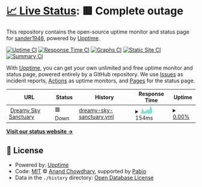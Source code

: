 # [📈 Live Status](https://sander1946.github.io/dreamy.com-Upptime): <!--live status--> **🟥 Complete outage**

This repository contains the open-source uptime monitor and status page for [sander1946](studentsander.nl), powered by [Upptime](https://github.com/upptime/upptime).

[![Uptime CI](https://github.com/sander1946/dreamy.com-Upptime/workflows/Uptime%20CI/badge.svg)](https://github.com/sander1946/dreamy.com-Upptime/actions?query=workflow%3A%22Uptime+CI%22)
[![Response Time CI](https://github.com/sander1946/dreamy.com-Upptime/workflows/Response%20Time%20CI/badge.svg)](https://github.com/sander1946/dreamy.com-Upptime/actions?query=workflow%3A%22Response+Time+CI%22)
[![Graphs CI](https://github.com/sander1946/dreamy.com-Upptime/workflows/Graphs%20CI/badge.svg)](https://github.com/sander1946/dreamy.com-Upptime/actions?query=workflow%3A%22Graphs+CI%22)
[![Static Site CI](https://github.com/sander1946/dreamy.com-Upptime/workflows/Static%20Site%20CI/badge.svg)](https://github.com/sander1946/dreamy.com-Upptime/actions?query=workflow%3A%22Static+Site+CI%22)
[![Summary CI](https://github.com/sander1946/dreamy.com-Upptime/workflows/Summary%20CI/badge.svg)](https://github.com/sander1946/dreamy.com-Upptime/actions?query=workflow%3A%22Summary+CI%22)

With [Upptime](https://upptime.js.org), you can get your own unlimited and free uptime monitor and status page, powered entirely by a GitHub repository. We use [Issues](https://github.com/sander1946/dreamy.com-Upptime/issues) as incident reports, [Actions](https://github.com/sander1946/dreamy.com-Upptime/actions) as uptime monitors, and [Pages](https://sander1946.github.io/dreamy.com-Upptime) for the status page.

<!--start: status pages-->
<!-- This summary is generated by Upptime (https://github.com/upptime/upptime) -->
<!-- Do not edit this manually, your changes will be overwritten -->
<!-- prettier-ignore -->
| URL | Status | History | Response Time | Uptime |
| --- | ------ | ------- | ------------- | ------ |
| <img alt="" src="https://icons.duckduckgo.com/ip3/www.dreamyskysanctuary.com.ico" height="13"> [Dreamy Sky Sanctuary](https://www.dreamyskysanctuary.com/) | 🟥 Down | [dreamy-sky-sanctuary.yml](https://github.com/sander1946/dreamy.com-Upptime/commits/HEAD/history/dreamy-sky-sanctuary.yml) | <details><summary><img alt="Response time graph" src="./graphs/dreamy-sky-sanctuary/response-time-week.png" height="20"> 154ms</summary><br><a href="https://sander1946.github.io/dreamy.com-Upptime/history/dreamy-sky-sanctuary"><img alt="Response time 160" src="https://img.shields.io/endpoint?url=https%3A%2F%2Fraw.githubusercontent.com%2Fsander1946%2Fdreamy.com-Upptime%2FHEAD%2Fapi%2Fdreamy-sky-sanctuary%2Fresponse-time.json"></a><br><a href="https://sander1946.github.io/dreamy.com-Upptime/history/dreamy-sky-sanctuary"><img alt="24-hour response time 173" src="https://img.shields.io/endpoint?url=https%3A%2F%2Fraw.githubusercontent.com%2Fsander1946%2Fdreamy.com-Upptime%2FHEAD%2Fapi%2Fdreamy-sky-sanctuary%2Fresponse-time-day.json"></a><br><a href="https://sander1946.github.io/dreamy.com-Upptime/history/dreamy-sky-sanctuary"><img alt="7-day response time 154" src="https://img.shields.io/endpoint?url=https%3A%2F%2Fraw.githubusercontent.com%2Fsander1946%2Fdreamy.com-Upptime%2FHEAD%2Fapi%2Fdreamy-sky-sanctuary%2Fresponse-time-week.json"></a><br><a href="https://sander1946.github.io/dreamy.com-Upptime/history/dreamy-sky-sanctuary"><img alt="30-day response time 150" src="https://img.shields.io/endpoint?url=https%3A%2F%2Fraw.githubusercontent.com%2Fsander1946%2Fdreamy.com-Upptime%2FHEAD%2Fapi%2Fdreamy-sky-sanctuary%2Fresponse-time-month.json"></a><br><a href="https://sander1946.github.io/dreamy.com-Upptime/history/dreamy-sky-sanctuary"><img alt="1-year response time 160" src="https://img.shields.io/endpoint?url=https%3A%2F%2Fraw.githubusercontent.com%2Fsander1946%2Fdreamy.com-Upptime%2FHEAD%2Fapi%2Fdreamy-sky-sanctuary%2Fresponse-time-year.json"></a></details> | <details><summary><a href="https://sander1946.github.io/dreamy.com-Upptime/history/dreamy-sky-sanctuary">0.00%</a></summary><a href="https://sander1946.github.io/dreamy.com-Upptime/history/dreamy-sky-sanctuary"><img alt="All-time uptime 30.84%" src="https://img.shields.io/endpoint?url=https%3A%2F%2Fraw.githubusercontent.com%2Fsander1946%2Fdreamy.com-Upptime%2FHEAD%2Fapi%2Fdreamy-sky-sanctuary%2Fuptime.json"></a><br><a href="https://sander1946.github.io/dreamy.com-Upptime/history/dreamy-sky-sanctuary"><img alt="24-hour uptime 0.00%" src="https://img.shields.io/endpoint?url=https%3A%2F%2Fraw.githubusercontent.com%2Fsander1946%2Fdreamy.com-Upptime%2FHEAD%2Fapi%2Fdreamy-sky-sanctuary%2Fuptime-day.json"></a><br><a href="https://sander1946.github.io/dreamy.com-Upptime/history/dreamy-sky-sanctuary"><img alt="7-day uptime 0.00%" src="https://img.shields.io/endpoint?url=https%3A%2F%2Fraw.githubusercontent.com%2Fsander1946%2Fdreamy.com-Upptime%2FHEAD%2Fapi%2Fdreamy-sky-sanctuary%2Fuptime-week.json"></a><br><a href="https://sander1946.github.io/dreamy.com-Upptime/history/dreamy-sky-sanctuary"><img alt="30-day uptime 1.38%" src="https://img.shields.io/endpoint?url=https%3A%2F%2Fraw.githubusercontent.com%2Fsander1946%2Fdreamy.com-Upptime%2FHEAD%2Fapi%2Fdreamy-sky-sanctuary%2Fuptime-month.json"></a><br><a href="https://sander1946.github.io/dreamy.com-Upptime/history/dreamy-sky-sanctuary"><img alt="1-year uptime 30.84%" src="https://img.shields.io/endpoint?url=https%3A%2F%2Fraw.githubusercontent.com%2Fsander1946%2Fdreamy.com-Upptime%2FHEAD%2Fapi%2Fdreamy-sky-sanctuary%2Fuptime-year.json"></a></details>

<!--end: status pages-->

[**Visit our status website →**](https://sander1946.github.io/dreamy.com-Upptime)

## 📄 License

- Powered by: [Upptime](https://github.com/upptime/upptime)
- Code: [MIT](./LICENSE) © [Anand Chowdhary](https://anandchowdhary.com), supported by [Pabio](https://pabio.com)
- Data in the `./history` directory: [Open Database License](https://opendatacommons.org/licenses/odbl/1-0/)
